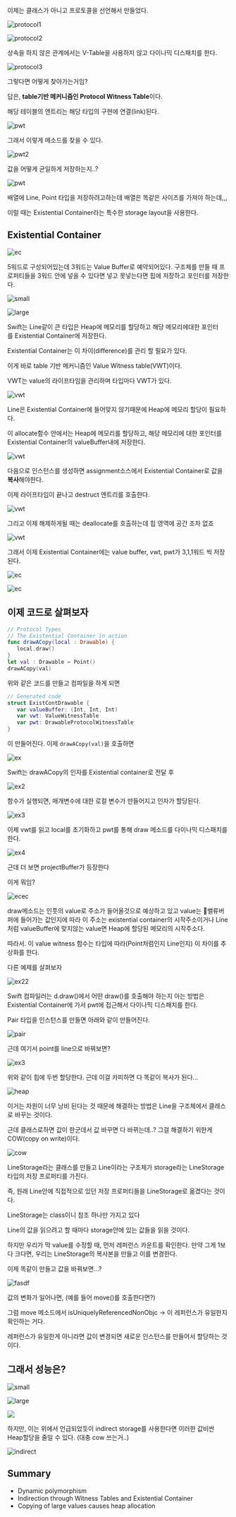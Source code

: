 이제는 클래스가 아니고 프로토콜을 선언해서 만들었다.

![protocol1](https://github.com/gaeng2y/Valut/blob/main/Combine/Combine%20Study/Resources/Protocol1.png?raw=true)

![protocol2](https://github.com/gaeng2y/Valut/blob/main/Combine/Combine%20Study/Resources/Protocol2.png?raw=true)

상속을 하지 않은 관계에서는 V-Table을 사용하지 않고 다이나믹 디스패치를 한다.

![protocol3](https://github.com/gaeng2y/Valut/blob/main/Combine/Combine%20Study/Resources/Protocol3.png?raw=true)

그렇다면 어떻게 찾아가는거임?

답은, **table기반 메커니즘인 Protocol Witness Table**이다.

해당 테이블의 엔트리는 해당 타입의 구현에 연결(link)된다.

![pwt](https://img1.daumcdn.net/thumb/R1280x0/?scode=mtistory2&fname=https%3A%2F%2Ft1.daumcdn.net%2Fcfile%2Ftistory%2F998BD8335BA8667705)

그래서 이렇게 메소드를 찾을 수 있다.

![pwt2](https://img1.daumcdn.net/thumb/R1280x0/?scode=mtistory2&fname=https%3A%2F%2Ft1.daumcdn.net%2Fcfile%2Ftistory%2F99CCC6405BA8677C36)

값을 어떻게 균일하게 저장하는지..?

![pwt](https://img1.daumcdn.net/thumb/R1280x0/?scode=mtistory2&fname=https%3A%2F%2Ft1.daumcdn.net%2Fcfile%2Ftistory%2F99865A425BA86A5F2F)

배열에 Line, Point 타입을 저장하려고하는데 배열은 똑같은 사이즈를 가져야 하는데,,, 

이럴 때는 Existential Container라는 특수한 storage layout을 사용한다.

## Existential Container

![ec](https://img1.daumcdn.net/thumb/R1280x0/?scode=mtistory2&fname=https%3A%2F%2Ft1.daumcdn.net%2Fcfile%2Ftistory%2F99F33C4C5BA86AB726)

5워드로 구성되어있는데 3워드는 Value Buffer로 예약되어있다. 구조체를 만들 때 프로퍼티들을 3워드 안에 넣을 수 있다면 넣고 못넣는다면 힙에 저장하고 포인터를 저장한다.

![small](https://img1.daumcdn.net/thumb/R1280x0/?scode=mtistory2&fname=https%3A%2F%2Ft1.daumcdn.net%2Fcfile%2Ftistory%2F9967FE3E5BA86B1904)

![large](https://img1.daumcdn.net/thumb/R1280x0/?scode=mtistory2&fname=https%3A%2F%2Ft1.daumcdn.net%2Fcfile%2Ftistory%2F99FCE0465BA86BAB3A)

Swift는 Line같이 큰 타입은 Heap에 메모리를 할당하고 해당 메모리에대한 포인터를 Existential Container에 저장한다.

Existential Container는 이 차이(difference)를 관리 할 필요가 있다.

이게 바로 table 기반 메커니즘인 Value Witness table(VWT)이다.

VWT는 value의 라이프타임을 관리하며 타입마다 VWT가 있다.

![vwt](https://img1.daumcdn.net/thumb/R1280x0/?scode=mtistory2&fname=https%3A%2F%2Ft1.daumcdn.net%2Fcfile%2Ftistory%2F99A764435BA8709B09)

Line은 Existential Container에 들어맞지 않기때문에 Heap에 메모리 할당이 필요하다.

이 allocate함수 안에서는 Heap에 메모리를 할당하고, 해당 메모리에 대한 포인터를 Existential Container의 valueBuffer내에 저장한다.

![vwt](https://img1.daumcdn.net/thumb/R1280x0/?scode=mtistory2&fname=https%3A%2F%2Ft1.daumcdn.net%2Fcfile%2Ftistory%2F9991A13F5BA870A419)

다음으로 인스턴스를 생성하면 assignment소스에서 Existential Container로 값을 **복사**해야한다.

이제 라이프타임이 끝나고 destruct 엔트리를 호출한다.

![vwt](https://img1.daumcdn.net/thumb/R1280x0/?scode=mtistory2&fname=https%3A%2F%2Ft1.daumcdn.net%2Fcfile%2Ftistory%2F9984373C5BA870BD16)

그리고 이제 해제하게될 때는 deallocate를 호출하는데 힙 영역에 공간 조차 없죠

![vwt](https://img1.daumcdn.net/thumb/R1280x0/?scode=mtistory2&fname=https%3A%2F%2Ft1.daumcdn.net%2Fcfile%2Ftistory%2F997ED73C5BA870C70A)

그래서 이제 Existential Container에는 value buffer, vwt, pwt가 3,1,1워드 씩 저장된다.

![ec](https://img1.daumcdn.net/thumb/R1280x0/?scode=mtistory2&fname=https%3A%2F%2Ft1.daumcdn.net%2Fcfile%2Ftistory%2F9993A44F5BA871F049)

![ec](https://img1.daumcdn.net/thumb/R1280x0/?scode=mtistory2&fname=https%3A%2F%2Ft1.daumcdn.net%2Fcfile%2Ftistory%2F99C95C3E5BA8725010)

## 이제 코드로 살펴보자

```swift
// Protocol Types
// The Existential Container in action
func drawACopy(local : Drawable) {
   local.draw()
}
let val : Drawable = Point()
drawACopy(val)
```

위와 같은 코드를 만들고 컴파일을 하게 되면

```swift
// Generated code
struct ExistContDrawable {
   var valueBuffer: (Int, Int, Int)
   var vwt: ValueWitnessTable
   var pwt: DrawableProtocolWitnessTable
}
```

이 만들어진다. 이제 `drawACopy(val)`을 호출하면

![ex](https://img1.daumcdn.net/thumb/R1280x0/?scode=mtistory2&fname=https%3A%2F%2Ft1.daumcdn.net%2Fcfile%2Ftistory%2F995FF6365BA875E714)

Swift는 drawACopy의 인자를 Existential container로 전달 후

![ex2](https://img1.daumcdn.net/thumb/R1280x0/?scode=mtistory2&fname=https%3A%2F%2Ft1.daumcdn.net%2Fcfile%2Ftistory%2F99E9073F5BA8771E01)

함수가 실행되면, 매개변수에 대한 로컬 변수가 만들어지고 인자가 할당된다.

![ex3](https://img1.daumcdn.net/thumb/R1280x0/?scode=mtistory2&fname=https%3A%2F%2Ft1.daumcdn.net%2Fcfile%2Ftistory%2F991821405BA877552C)

이제 vwt를 읽고 local를 초기화하고 pwt를 통해 draw 메소드를 다이나믹 디스패치를 한다.

![ex4](https://img1.daumcdn.net/thumb/R1280x0/?scode=mtistory2&fname=https%3A%2F%2Ft1.daumcdn.net%2Fcfile%2Ftistory%2F995817405BA87EDB1F)

근데 더 보면 projectBuffer가 등장한다

이게 뭐임?

![ecec](https://img1.daumcdn.net/thumb/R1280x0/?scode=mtistory2&fname=https%3A%2F%2Ft1.daumcdn.net%2Fcfile%2Ftistory%2F9927404A5BA882D534)

draw메소드는 인풋의 value로 주소가 들어올것으로 예상하고 있고 value는 밸류버퍼에 들어가는 값인지에 따라 이 주소는 existential container의 시작주소이거나 Line처럼 valueBuffer에 맞지않는 value면 Heap에 할당된 메모리의 시작주소다.

따라서. 이 value witness 함수는 타입에 따라(Point처럼인지 Line인지) 이 차이를 추상화를 한다.

다른 예제를 살펴보자

![ex22](https://img1.daumcdn.net/thumb/R1280x0/?scode=mtistory2&fname=https%3A%2F%2Ft1.daumcdn.net%2Fcfile%2Ftistory%2F99F4E2445BA89B6102)

Swift 컴파일러는 d.draw()에서 어떤 draw()를 호출해야 하는지 아는 방법은 Existential Container에 가서 pwt에 접근해서 다이나믹 디스패치를 한다.

Pair 타입을 인스턴스를 만들면 아래와 같이 만들어진다.

![pair](https://img1.daumcdn.net/thumb/R1280x0/?scode=mtistory2&fname=https%3A%2F%2Ft1.daumcdn.net%2Fcfile%2Ftistory%2F99E5433D5BA8883911)

근데 여기서 point를 line으로 바꿔보면?

![ex3](https://img1.daumcdn.net/thumb/R1280x0/?scode=mtistory2&fname=https%3A%2F%2Ft1.daumcdn.net%2Fcfile%2Ftistory%2F996E13445BA8895110)

위와 같이 힙에 두번 할당한다. 근데 이걸 카피하면 다 똑같이 복사가 된다...

![heap](https://img1.daumcdn.net/thumb/R1280x0/?scode=mtistory2&fname=https%3A%2F%2Ft1.daumcdn.net%2Fcfile%2Ftistory%2F9945F64B5BA8897904)

이거는 자원이 너무 낭비 된다는 것 때문에 해결하는 방법은 Line을 구조체에서 클래스로 바꾸는 것이다.

근데 클래스로하면 값이 한군데서 값 바꾸면 다 바뀌는데..? 그걸 해결하기 위한게 COW(copy on write)이다.

![cow](https://img1.daumcdn.net/thumb/R1280x0/?scode=mtistory2&fname=https%3A%2F%2Ft1.daumcdn.net%2Fcfile%2Ftistory%2F99CE563C5BA88E771B)

LineStorage라는 클래스를 만들고 Line이라는 구조체가 storage라는 LineStorage타입의 저장 프로퍼티를 가진다.

즉, 원래 Line안에 직접적으로 있던 저장 프로퍼티들을 LineStorage로 옮겼다는 것이다.

LineStorage는 class이니 참조 하나만 가지고 있다

Line의 값을 읽으려고 할 때마다 storage안에 있는 값들을 읽을 것이다.

하지만 우리가 막 value를 수정할 때, 먼저 레퍼런스 카운트를 확인한다. 만약 그게 1보다 크다면, 우리는 LineStorage의 복사본을 만들고 이를 변경한다.

이제 똑같이 만들고 값을 바꿔보면...?

![fasdf](https://img1.daumcdn.net/thumb/R1280x0/?scode=mtistory2&fname=https%3A%2F%2Ft1.daumcdn.net%2Fcfile%2Ftistory%2F99F8C4385BA893851C)

값의 변화가 일어나면, (예를 들어 move()를 호출한다면?)

그럼 move 메소드에서 isUniquelyReferencedNonObjc -> 이 레퍼런스가 유일한지 확인하는 거다.

레퍼런스가 유일한게 아니라면 값이 변경되면 새로운 인스턴스를 만들어서 할당하는 것이다.

## 그래서 성능은?

![small](https://img1.daumcdn.net/thumb/R1280x0/?scode=mtistory2&fname=https%3A%2F%2Ft1.daumcdn.net%2Fcfile%2Ftistory%2F9919D9335BA8964727)

![large](https://img1.daumcdn.net/thumb/R1280x0/?scode=mtistory2&fname=https%3A%2F%2Ft1.daumcdn.net%2Fcfile%2Ftistory%2F999DCD365BA8964F2E)

![](https://github.com/gaeng2y/Valut/blob/main/Combine/Combine%20Study/Resources/Protocol4.png?raw=true)

하지만, 이는 위에서 언급되었듯이 indirect storage를 사용한다면 이러한 값비싼 Heap할당을 줄일 수 있다. (대충 cow 쓰는거..)

![indirect](https://img1.daumcdn.net/thumb/R1280x0/?scode=mtistory2&fname=https%3A%2F%2Ft1.daumcdn.net%2Fcfile%2Ftistory%2F996A65335BA8968D21)

## Summary

- Dynamic polymorphism
- Indirection through Witness Tables and Existential Container
- Copying of large values causes heap allocation